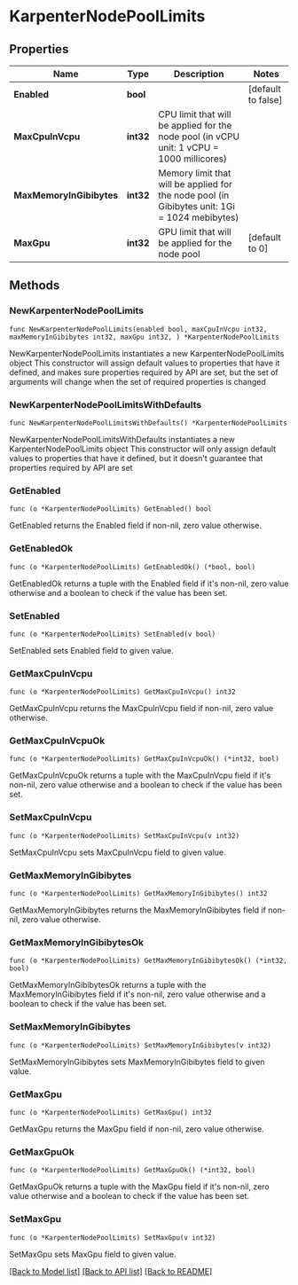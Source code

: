 # KarpenterNodePoolLimits

## Properties

Name | Type | Description | Notes
------------ | ------------- | ------------- | -------------
**Enabled** | **bool** |  | [default to false]
**MaxCpuInVcpu** | **int32** | CPU limit that will be applied for the node pool (in vCPU unit: 1 vCPU &#x3D; 1000 millicores) | 
**MaxMemoryInGibibytes** | **int32** | Memory limit that will be applied for the node pool (in Gibibytes unit: 1Gi &#x3D; 1024 mebibytes) | 
**MaxGpu** | **int32** | GPU limit that will be applied for the node pool | [default to 0]

## Methods

### NewKarpenterNodePoolLimits

`func NewKarpenterNodePoolLimits(enabled bool, maxCpuInVcpu int32, maxMemoryInGibibytes int32, maxGpu int32, ) *KarpenterNodePoolLimits`

NewKarpenterNodePoolLimits instantiates a new KarpenterNodePoolLimits object
This constructor will assign default values to properties that have it defined,
and makes sure properties required by API are set, but the set of arguments
will change when the set of required properties is changed

### NewKarpenterNodePoolLimitsWithDefaults

`func NewKarpenterNodePoolLimitsWithDefaults() *KarpenterNodePoolLimits`

NewKarpenterNodePoolLimitsWithDefaults instantiates a new KarpenterNodePoolLimits object
This constructor will only assign default values to properties that have it defined,
but it doesn't guarantee that properties required by API are set

### GetEnabled

`func (o *KarpenterNodePoolLimits) GetEnabled() bool`

GetEnabled returns the Enabled field if non-nil, zero value otherwise.

### GetEnabledOk

`func (o *KarpenterNodePoolLimits) GetEnabledOk() (*bool, bool)`

GetEnabledOk returns a tuple with the Enabled field if it's non-nil, zero value otherwise
and a boolean to check if the value has been set.

### SetEnabled

`func (o *KarpenterNodePoolLimits) SetEnabled(v bool)`

SetEnabled sets Enabled field to given value.


### GetMaxCpuInVcpu

`func (o *KarpenterNodePoolLimits) GetMaxCpuInVcpu() int32`

GetMaxCpuInVcpu returns the MaxCpuInVcpu field if non-nil, zero value otherwise.

### GetMaxCpuInVcpuOk

`func (o *KarpenterNodePoolLimits) GetMaxCpuInVcpuOk() (*int32, bool)`

GetMaxCpuInVcpuOk returns a tuple with the MaxCpuInVcpu field if it's non-nil, zero value otherwise
and a boolean to check if the value has been set.

### SetMaxCpuInVcpu

`func (o *KarpenterNodePoolLimits) SetMaxCpuInVcpu(v int32)`

SetMaxCpuInVcpu sets MaxCpuInVcpu field to given value.


### GetMaxMemoryInGibibytes

`func (o *KarpenterNodePoolLimits) GetMaxMemoryInGibibytes() int32`

GetMaxMemoryInGibibytes returns the MaxMemoryInGibibytes field if non-nil, zero value otherwise.

### GetMaxMemoryInGibibytesOk

`func (o *KarpenterNodePoolLimits) GetMaxMemoryInGibibytesOk() (*int32, bool)`

GetMaxMemoryInGibibytesOk returns a tuple with the MaxMemoryInGibibytes field if it's non-nil, zero value otherwise
and a boolean to check if the value has been set.

### SetMaxMemoryInGibibytes

`func (o *KarpenterNodePoolLimits) SetMaxMemoryInGibibytes(v int32)`

SetMaxMemoryInGibibytes sets MaxMemoryInGibibytes field to given value.


### GetMaxGpu

`func (o *KarpenterNodePoolLimits) GetMaxGpu() int32`

GetMaxGpu returns the MaxGpu field if non-nil, zero value otherwise.

### GetMaxGpuOk

`func (o *KarpenterNodePoolLimits) GetMaxGpuOk() (*int32, bool)`

GetMaxGpuOk returns a tuple with the MaxGpu field if it's non-nil, zero value otherwise
and a boolean to check if the value has been set.

### SetMaxGpu

`func (o *KarpenterNodePoolLimits) SetMaxGpu(v int32)`

SetMaxGpu sets MaxGpu field to given value.



[[Back to Model list]](../README.md#documentation-for-models) [[Back to API list]](../README.md#documentation-for-api-endpoints) [[Back to README]](../README.md)


